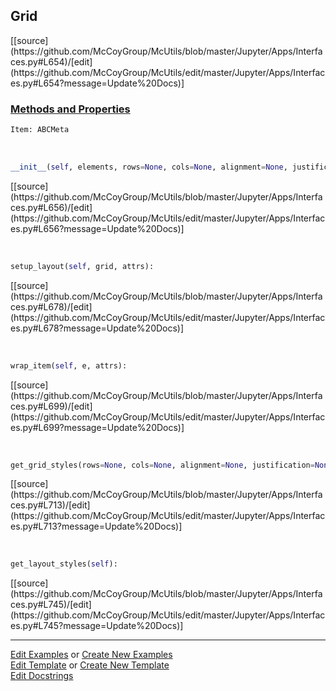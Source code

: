 ## <a id="McUtils.Jupyter.Apps.Interfaces.Grid">Grid</a> 
<div class="docs-source-link" markdown="1">
[[source](https://github.com/McCoyGroup/McUtils/blob/master/Jupyter/Apps/Interfaces.py#L654)/[edit](https://github.com/McCoyGroup/McUtils/edit/master/Jupyter/Apps/Interfaces.py#L654?message=Update%20Docs)]
</div>



<div class="collapsible-section">
 <div class="collapsible-section collapsible-section-header" markdown="1">
 
### <a class="collapse-link" data-toggle="collapse" href="#methods">Methods and Properties</a> <a class="float-right" data-toggle="collapse" href="#methods"><i class="fa fa-chevron-down"></i></a>

 </div>
 <div class="collapsible-section collapsible-section-body collapse" id="methods" markdown="1">

```python
Item: ABCMeta
```
<a id="McUtils.Jupyter.Apps.Interfaces.Grid.__init__" class="docs-object-method">&nbsp;</a> 
```python
__init__(self, elements, rows=None, cols=None, alignment=None, justification=None, row_spacing=None, col_spacing=None, item_attrs=None, row_height='1fr', column_width='1fr', **attrs): 
```
<div class="docs-source-link" markdown="1">
[[source](https://github.com/McCoyGroup/McUtils/blob/master/Jupyter/Apps/Interfaces.py#L656)/[edit](https://github.com/McCoyGroup/McUtils/edit/master/Jupyter/Apps/Interfaces.py#L656?message=Update%20Docs)]
</div>

<a id="McUtils.Jupyter.Apps.Interfaces.Grid.setup_layout" class="docs-object-method">&nbsp;</a> 
```python
setup_layout(self, grid, attrs): 
```
<div class="docs-source-link" markdown="1">
[[source](https://github.com/McCoyGroup/McUtils/blob/master/Jupyter/Apps/Interfaces.py#L678)/[edit](https://github.com/McCoyGroup/McUtils/edit/master/Jupyter/Apps/Interfaces.py#L678?message=Update%20Docs)]
</div>

<a id="McUtils.Jupyter.Apps.Interfaces.Grid.wrap_item" class="docs-object-method">&nbsp;</a> 
```python
wrap_item(self, e, attrs): 
```
<div class="docs-source-link" markdown="1">
[[source](https://github.com/McCoyGroup/McUtils/blob/master/Jupyter/Apps/Interfaces.py#L699)/[edit](https://github.com/McCoyGroup/McUtils/edit/master/Jupyter/Apps/Interfaces.py#L699?message=Update%20Docs)]
</div>

<a id="McUtils.Jupyter.Apps.Interfaces.Grid.get_grid_styles" class="docs-object-method">&nbsp;</a> 
```python
get_grid_styles(rows=None, cols=None, alignment=None, justification=None, row_gap=None, col_gap=None, row_height='1fr', col_width='1fr'): 
```
<div class="docs-source-link" markdown="1">
[[source](https://github.com/McCoyGroup/McUtils/blob/master/Jupyter/Apps/Interfaces.py#L713)/[edit](https://github.com/McCoyGroup/McUtils/edit/master/Jupyter/Apps/Interfaces.py#L713?message=Update%20Docs)]
</div>

<a id="McUtils.Jupyter.Apps.Interfaces.Grid.get_layout_styles" class="docs-object-method">&nbsp;</a> 
```python
get_layout_styles(self): 
```
<div class="docs-source-link" markdown="1">
[[source](https://github.com/McCoyGroup/McUtils/blob/master/Jupyter/Apps/Interfaces.py#L745)/[edit](https://github.com/McCoyGroup/McUtils/edit/master/Jupyter/Apps/Interfaces.py#L745?message=Update%20Docs)]
</div>

 </div>
</div>




___

[Edit Examples](https://github.com/McCoyGroup/McUtils/edit/gh-pages/ci/examples/McUtils/Jupyter/Apps/Interfaces/Grid.md) or 
[Create New Examples](https://github.com/McCoyGroup/McUtils/new/gh-pages/?filename=ci/examples/McUtils/Jupyter/Apps/Interfaces/Grid.md) <br/>
[Edit Template](https://github.com/McCoyGroup/McUtils/edit/gh-pages/ci/docs/McUtils/Jupyter/Apps/Interfaces/Grid.md) or 
[Create New Template](https://github.com/McCoyGroup/McUtils/new/gh-pages/?filename=ci/docs/templates/McUtils/Jupyter/Apps/Interfaces/Grid.md) <br/>
[Edit Docstrings](https://github.com/McCoyGroup/McUtils/edit/master/Jupyter/Apps/Interfaces.py#L654?message=Update%20Docs)